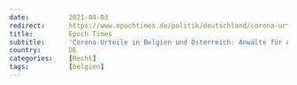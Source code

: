 ```yaml
---
date:          2021-04-03
redirect:      https://www.epochtimes.de/politik/deutschland/corona-urteile-in-belgien-und-oesterreich-anwaelte-fuer-aufklaerung-analysieren-bedeutung-fuer-deutschland-a3484132.html
title:         Epoch Times
subtitle:      'Corona-Urteile in Belgien und Österreich: Anwälte für Aufklärung analysieren Bedeutung für Deutschland'
country:       DE
categories:    [Recht]
tags:          [belgien]
---
```


